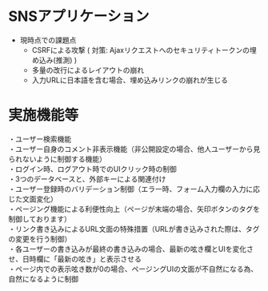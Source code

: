 # SNSアプリケーション

* 現時点での課題点
    * CSRFによる攻撃 ( 対策: Ajaxリクエストへのセキュリティトークンの埋め込み(推測) )
    * 多量の改行によるレイアウトの崩れ
    * 入力URLに日本語を含む場合、埋め込みリンクの崩れが生じる

# 実施機能等
・ユーザー検索機能  
・ユーザー自身のコメント非表示機能（非公開設定の場合、他人ユーザーから見られないように制御する機能）  
・ログイン時、ログアウト時でのUIクリック時の制御  
・3つのデータベースと、外部キーによる関連付け  
・ユーザー登録時のバリデーション制御（エラー時、フォーム入力欄の入力に応じた文面変化）  
・ページング機能による利便性向上（ページが末端の場合、矢印ボタンのタグを制御しております）  
・リンク書き込みによるURL文面の特殊措置（URLが書き込みされた際は、タグの変更を行う制御）  
・各ユーザーの書き込みが最終の書き込みの場合、最新の呟き欄とUIを変化させ、日時欄に「最新の呟き」と表示させる  
・ページ内での表示呟き数が0の場合、ページングUIの文面が不自然になる為、自然になるように制御  